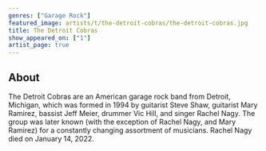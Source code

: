 ```yaml
---
genres: ["Garage Rock"]
featured_image: artists/t/the-detroit-cobras/the-detroit-cobras.jpg
title: The Detroit Cobras
show_appeared_on: ["1"]
artist_page: true
---
```

## About

The Detroit Cobras are an American garage rock band from Detroit, Michigan, which was formed in 1994 by guitarist Steve Shaw, guitarist Mary Ramirez, bassist Jeff Meier, drummer Vic Hill, and singer Rachel Nagy. The group was later known (with the exception of Rachel Nagy, and Mary Ramirez) for a constantly changing assortment of musicians. Rachel Nagy died on January 14, 2022.

